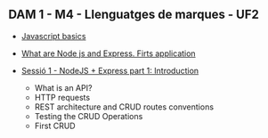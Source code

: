 ## DAM 1 - M4 - Llenguatges de marques - UF2
- [Javascript basics](extras/javascript_basics.md)

- [What are Node js and Express. Firts application](what_is_node_express_first_app.md)

- [Sessió 1 - NodeJS + Express part 1: Introduction](Sesion1/01_NodeJS_Express_part_1__Introduction.md)

    - What is an API?
  - HTTP requests
  - REST architecture and CRUD routes conventions
  - Testing the CRUD Operations
  - First CRUD 

<!-- 
 [Sessió 2 -  NodeJS + Express part 1: Introduction](01%20NodeJS_Express_part_1-%20Introduction%20.md)
- What is an API?-
- HTTP requests
- REST architecture and CRUD routes conventions
- Testing the CRUD Operations
- First CRUD

-->
